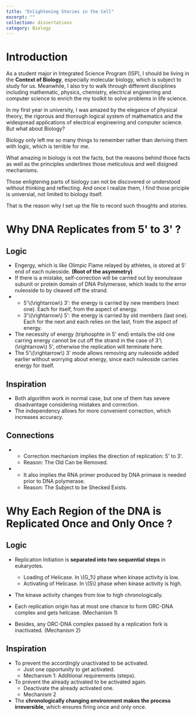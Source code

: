 ```yaml
---
title: "Enlightening Stories in the Cell"
excerpt: ""
collection: dissertations
category: Biology
---
```


# Introduction
As a student major in Integrated Science Program (ISP), I should be living in the **Context of Biology**, especially molecular biology, which is subject to study for us. Meanwhile, I also try to walk through different disciplines including mathematic, physics, chemistry, electrical enginerring and computer science to enrich the my toolkit to solve problems in life science.

In my first year in university, I was amazed by the elegance of physical theory, the rigorous and thorough logical system of mathematics and the widespread applications of electrical engineering and computer science. But what about Biology?

Biology only left me so many things to remember rather than deriving them with logic, which is terrible for me.

What amazing in biology is not the facts, but the reasons behind those facts as well as the principles underlines those meticulous and well disigned mechanisms.

Those enligtening parts of biology can not be discovered or understood without thinking and reflecting. And once I realize them, I find those priciple is universial, not limited to biology itself.

That is the reason why I set up the file to record such thoughts and stories.

# Why DNA Replicates from 5' to 3' ?
## Logic
* Engergy, which is like Olimpic Flame relayed by athletes, is stored at 5' end of each nuleoside. **(Root of the asymmetry)**
* If there is a mistake, self-correction will be carried out by exonulease subunit or protein domain of DNA Polymerase, which leads to the error nuleoside to by cleaved off the strand.
* 
    * 5'\\(\rightarrow\\) 3': the energy is carried by new members (next one). Each for itself, from the aspect of energy.
    * 3'\\(\rightarrow\\) 5': the energy is carried by old members (last one). Each for the next and each relies on the last, from the aspect of energy.
* The necessity of energy (triphosphte in 5' end) entails the old one carring energy cannot be cut off the strand in the case of 3'\\(\rightarrow\\) 5', otherwise the replication will terminate here.
* The 5'\\(\rightarrow\\) 3' mode allows removing any nuleoside added earlier without worrying about energy, since each nuleoside carries energy for itself.
## Inspiration
* Both algorithm work in normal case, but one of them has severe disadvantage considering mistakes and correction.
* The independency allows for more convenient correction, which increases accuracy.
## Connections
* 
    * Correction mechanism implies the direction of replication: 5' to 3'.
    * Reason: The Old Can be Removed.
* 
    * It also implies the RNA primer produced by DNA primase is needed prior to DNA polymerase.
    * Reason: The Subject to be Shecked Exists.

# Why Each Region of the DNA is Replicated Once and Only Once ?
## Logic
* Replication Initiation is **separated into two sequential steps** in eukaryotes.
    * Loading of Helicase. In \\(G_1\\) phase when kinase activity is low.
    * Activating of Helicase. In \\(S\\) phase when kinase activity is high.

* The kinase activity changes from low to high chronologically.

* Each replication origin has at most one chance to form ORC-DNA complex and gets helicase. (Mechanism 1)

* Besides, any ORC-DNA complex passed by a replication fork is inactivated. (Mechanism 2)

## Inspiration

* To prevent the accordingly unactivated to be activated.
    * Just one opportunity to get activated.
    * Mechanism 1: Additional requirements (steps).
* To prevent the already activated to be activated again.
    * Deactivate the already activated one.
    * Mechanism 2
* The **chronologically changing environment makes the process irreversible**, which ensures firing once and only once.


